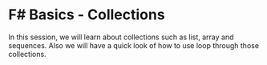 # F# Basics - Collections
In this session, we will learn about collections such as list, array and sequences. Also we will have a quick look of how to use loop through those collections.

